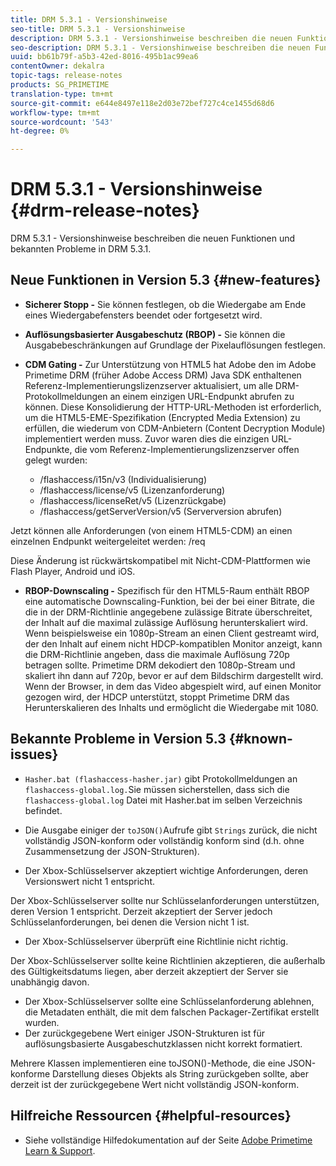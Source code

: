 ```yaml
---
title: DRM 5.3.1 - Versionshinweise
seo-title: DRM 5.3.1 - Versionshinweise
description: DRM 5.3.1 - Versionshinweise beschreiben die neuen Funktionen und bekannten Probleme in DRM 5.3.1.
seo-description: DRM 5.3.1 - Versionshinweise beschreiben die neuen Funktionen und bekannten Probleme in DRM 5.3.1.
uuid: bb61b79f-a5b3-42ed-8016-495b1ac99ea6
contentOwner: dekalra
topic-tags: release-notes
products: SG_PRIMETIME
translation-type: tm+mt
source-git-commit: e644e8497e118e2d03e72bef727c4ce1455d68d6
workflow-type: tm+mt
source-wordcount: '543'
ht-degree: 0%

---
```



# DRM 5.3.1 - Versionshinweise {#drm-release-notes}

DRM 5.3.1 - Versionshinweise beschreiben die neuen Funktionen und bekannten Probleme in DRM 5.3.1.

## Neue Funktionen in Version 5.3 {#new-features}

* **Sicherer Stopp -** Sie können festlegen, ob die Wiedergabe am Ende eines Wiedergabefensters beendet oder fortgesetzt wird.
* **Auflösungsbasierter Ausgabeschutz (RBOP) -** Sie können die Ausgabebeschränkungen auf Grundlage der Pixelauflösungen festlegen.
* **CDM Gating -** Zur Unterstützung von HTML5 hat Adobe den im Adobe Primetime DRM (früher Adobe Access DRM) Java SDK enthaltenen Referenz-Implementierungslizenzserver aktualisiert, um alle DRM-Protokollmeldungen an einem einzigen URL-Endpunkt abrufen zu können. Diese Konsolidierung der HTTP-URL-Methoden ist erforderlich, um die HTML5-EME-Spezifikation (Encrypted Media Extension) zu erfüllen, die wiederum von CDM-Anbietern (Content Decryption Module) implementiert werden muss. Zuvor waren dies die einzigen URL-Endpunkte, die vom Referenz-Implementierungslizenzserver offen gelegt wurden:

   * /flashaccess/i15n/v3 (Individualisierung)
   * /flashaccess/license/v5 (Lizenzanforderung)
   * /flashaccess/licenseRet/v5 (Lizenzrückgabe)
   * /flashaccess/getServerVersion/v5 (Serverversion abrufen)

Jetzt können alle Anforderungen (von einem HTML5-CDM) an einen einzelnen Endpunkt weitergeleitet werden: /req

Diese Änderung ist rückwärtskompatibel mit Nicht-CDM-Plattformen wie Flash Player, Android und iOS.

* **RBOP-Downscaling -** Spezifisch für den HTML5-Raum enthält RBOP eine automatische Downscaling-Funktion, bei der bei einer Bitrate, die die in der DRM-Richtlinie angegebene zulässige Bitrate überschreitet, der Inhalt auf die maximal zulässige Auflösung herunterskaliert wird. Wenn beispielsweise ein 1080p-Stream an einen Client gestreamt wird, der den Inhalt auf einem nicht HDCP-kompatiblen Monitor anzeigt, kann die DRM-Richtlinie angeben, dass die maximale Auflösung 720p betragen sollte. Primetime DRM dekodiert den 1080p-Stream und skaliert ihn dann auf 720p, bevor er auf dem Bildschirm dargestellt wird. Wenn der Browser, in dem das Video abgespielt wird, auf einen Monitor gezogen wird, der HDCP unterstützt, stoppt Primetime DRM das Herunterskalieren des Inhalts und ermöglicht die Wiedergabe mit 1080.

## Bekannte Probleme in Version 5.3 {#known-issues}

* `Hasher.bat (flashaccess-hasher.jar)` gibt Protokollmeldungen an  `flashaccess-global.log.`Sie müssen sicherstellen, dass sich die  `flashaccess-global.log` Datei mit Hasher.bat im selben Verzeichnis befindet.

* Die Ausgabe einiger der `toJSON()`Aufrufe gibt `Strings` zurück, die nicht vollständig JSON-konform oder vollständig konform sind (d.h. ohne Zusammensetzung der JSON-Strukturen).

* Der Xbox-Schlüsselserver akzeptiert wichtige Anforderungen, deren Versionswert nicht 1 entspricht.

Der Xbox-Schlüsselserver sollte nur Schlüsselanforderungen unterstützen, deren Version 1 entspricht. Derzeit akzeptiert der Server jedoch Schlüsselanforderungen, bei denen die Version nicht 1 ist.

* Der Xbox-Schlüsselserver überprüft eine Richtlinie nicht richtig.

Der Xbox-Schlüsselserver sollte keine Richtlinien akzeptieren, die außerhalb des Gültigkeitsdatums liegen, aber derzeit akzeptiert der Server sie unabhängig davon.

* Der Xbox-Schlüsselserver sollte eine Schlüsselanforderung ablehnen, die Metadaten enthält, die mit dem falschen Packager-Zertifikat erstellt wurden.
* Der zurückgegebene Wert einiger JSON-Strukturen ist für auflösungsbasierte Ausgabeschutzklassen nicht korrekt formatiert.

Mehrere Klassen implementieren eine toJSON()-Methode, die eine JSON-konforme Darstellung dieses Objekts als String zurückgeben sollte, aber derzeit ist der zurückgegebene Wert nicht vollständig JSON-konform.

## Hilfreiche Ressourcen {#helpful-resources}

* Siehe vollständige Hilfedokumentation auf der Seite [Adobe Primetime Learn &amp; Support](https://helpx.adobe.com/support/primetime.html).
